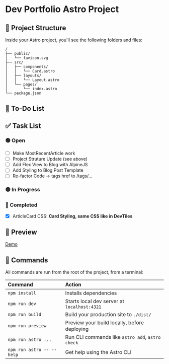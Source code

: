 # Dev Portfolio Astro Project

## 🚀 Project Structure

Inside your Astro project, you'll see the following folders and files:

```text
/
├── public/
│   └── favicon.svg
├── src/
│   ├── components/
│   │   └── Card.astro
│   ├── layouts/
│   │   └── Layout.astro
│   └── pages/
│       └── index.astro
└── package.json
```

## 📝 To-Do List

## ✅ Task List

### 🟢 Open
- [ ] Make MostRecentArticle work
- [ ] Project Struture Update (see above)
- [ ] Add Flex View to Blog with AlpineJS
- [ ] Add Styling to Blog Post Template
- [ ] Re-factor Code -> tags href to /tags/...

### 🟡 In Progress

### 🔵 Completed
- [x] ArticleCard CSS: **Card Styling, same CSS like in DevTiles**
## 🌟 Preview
[Demo](https://this-is-sam-v2.netlify.app/)

## 🧞 Commands

All commands are run from the root of the project, from a terminal:

| Command                   | Action                                           |
| :------------------------ | :----------------------------------------------- |
| `npm install`             | Installs dependencies                            |
| `npm run dev`             | Starts local dev server at `localhost:4321`      |
| `npm run build`           | Build your production site to `./dist/`          |
| `npm run preview`         | Preview your build locally, before deploying     |
| `npm run astro ...`       | Run CLI commands like `astro add`, `astro check` |
| `npm run astro -- --help` | Get help using the Astro CLI                     |
